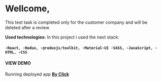 # Wellcome,

This test task is completed only for the customer company and will be deleted after a review

**Used technologies:** In this project i used the next stack:

#### `-React, -Redux, -@reduxjs/toolkit, -Material-UI -SASS, -JavaScript, -HTML, -CSS`

#### VIEW DEMO

Running deployed app **[By Click](https://hustle2live.github.io/abz-landing/)**
